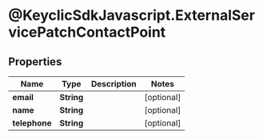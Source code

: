 # @KeyclicSdkJavascript.ExternalServicePatchContactPoint

## Properties
Name | Type | Description | Notes
------------ | ------------- | ------------- | -------------
**email** | **String** |  | [optional] 
**name** | **String** |  | [optional] 
**telephone** | **String** |  | [optional] 


